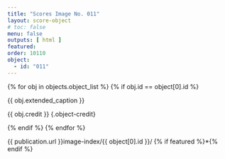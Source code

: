 ```yaml
---
title: "Scores Image No. 011"
layout: score-object
# toc: false
menu: false
outputs: [ html ]
featured: 
order: 10110
object:
  - id: "011"
---
```


{% for obj in objects.object_list %}
{% if obj.id == object[0].id %}

{{ obj.extended_caption }}

{{ obj.credit }} {.object-credit}

{% endif %}
{% endfor %}

<div class="object-credit object-url is-print-only">

{{ publication.url }}image-index/{{ object[0].id }}/ {% if featured %}*{% endif %}

</div>
